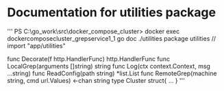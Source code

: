 # Documentation for utilities package

'''
PS C:\go_work\src\docker_compose_cluster> docker exec dockercomposecluster_grepservice1_1 go doc ./utilities
package utilities // import "app/utilities"

func Decorate(f http.HandlerFunc) http.HandlerFunc
func LocalGrep(arguments []string) string
func Log(ctx context.Context, msg ...string)
func ReadConfig(path string) *list.List
func RemoteGrep(machine string, cmd url.Values) <-chan string
type Cluster struct{ ... }
'''
